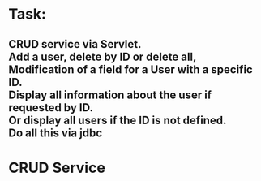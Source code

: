 # Task:
CRUD service via Servlet.   
Add a user, delete by ID or delete all,   
Modification of a field for a User with a specific ID.   
Display all information about the user if requested by ID.   
Or display all users if the ID is not defined.   
Do all this via jdbc  
 ---


# CRUD Service

